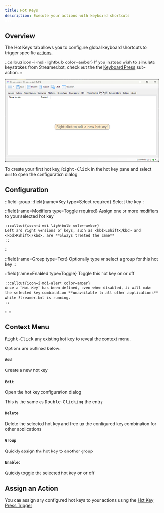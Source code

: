 ```yaml
---
title: Hot Keys
description: Execute your actions with keyboard shortcuts
---
```


## Overview
The Hot Keys tab allows you to configure global keyboard shortcuts to trigger specific [actions](/guide/actions).

::callout{icon=i-mdi-lightbulb color=amber}
If you instead wish to simulate keystrokes from Streamer.bot, check out the  the [Keyboard Press](/api/sub-actions/core/keyboard-press) sub-action.
::

![Hot Keys Pane](assets/hotkeys.png)

To create your first hot key, <kbd>Right-Click</kbd> in the hot key pane and select `Add` to open the configuration dialog

## Configuration

::field-group
  ::field{name=Key type=Select required}
  Select the key
  ::

  ::field{name=Modifiers type=Toggle required}
    Assign one or more modifiers to your selected hot key

    ::callout{icon=i-mdi-lightbulb color=amber}
    Left and right versions of keys, such as <kbd>LShift</kbd> and <kbd>RShift</kbd>, are **always treated the same**
    ::
  ::

  ::field{name=Group type=Text}
  Optionally type or select a group for this hot key
  ::

  ::field{name=Enabled type=Toggle}
    Toggle this hot key on or off

    ::callout{icon=i-mdi-alert color=amber}
    Once a `Hot Key` has been defined, even when disabled, it will make the selected key combination **unavailable to all other applications** while Streamer.bot is running.
    ::
  ::
::

## Context Menu

<kbd>Right-Click</kbd> any existing hot key to reveal the context menu.

Options are outlined below:

#### `Add`
Create a new hot key

#### `Edit`
Open the hot key configuration dialog

This is the same as <kbd>Double-Clicking</kbd> the entry

#### `Delete`
Delete the selected hot key and free up the configured key combination for other applications

#### `Group`
Quickly assign the hot key to another group

#### `Enabled`
Quickly toggle the selected hot key on or off

## Assign an Action
You can assign any configured hot keys to your actions using the [Hot Key Press Trigger](/api/triggers/core/hot-keys/hotkey-press)